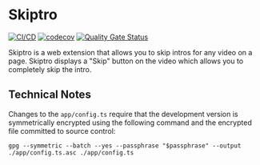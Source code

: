 # Skiptro

[![CI/CD](https://github.com/uioporqwerty/skiptro-web/actions/workflows/cicd.yaml/badge.svg?branch=main)](https://github.com/uioporqwerty/skiptro-web/actions/workflows/cicd.yaml)
[![codecov](https://codecov.io/gh/uioporqwerty/skiptro-web/branch/main/graph/badge.svg?token=oTxaR7SRh8)](https://codecov.io/gh/uioporqwerty/skiptro-web)
[![Quality Gate Status](https://sonarcloud.io/api/project_badges/measure?project=uioporqwerty_skiptro-web&metric=alert_status)](https://sonarcloud.io/summary/new_code?id=uioporqwerty_skiptro-web)

Skiptro is a web extension that allows you to skip intros for any video on a page. Skiptro displays a "Skip" button on the video which allows you to completely skip the intro.

## Technical Notes

Changes to the `app/config.ts` require that the development version is symmetrically encrypted using the following command and the encrypted file committed to source control:

`gpg --symmetric --batch --yes --passphrase "$passphrase" --output ./app/config.ts.asc ./app/config.ts`

